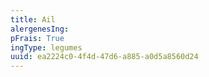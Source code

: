 ```yaml
---
title: Ail
alergenesIng:
pFrais: True
ingType: legumes
uuid: ea2224c0-4f4d-47d6-a885-a0d5a8560d24
---
```

